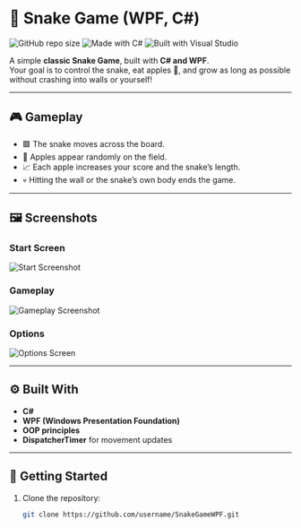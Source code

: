 # 🐍 Snake Game (WPF, C#)
![GitHub repo size](https://img.shields.io/github/repo-size/MaRi0ooo/Snake)
![Made with C#](https://img.shields.io/badge/Made%20with-C%23-blue)
![Built with Visual Studio](https://img.shields.io/badge/Built%20with-Visual%20Studio-purple)

A simple **classic Snake Game**, built with **C# and WPF**.  
Your goal is to control the snake, eat apples 🍎, and grow as long as possible without crashing into walls or yourself!

---

## 🎮 Gameplay
- 🟩 The snake moves across the board.
- 🍎 Apples appear randomly on the field.
- 📈 Each apple increases your score and the snake’s length.
- 💀 Hitting the wall or the snake’s own body ends the game.

---

## 🖼️ Screenshots

### Start Screen
![Start Screenshot](https://i.postimg.cc/cgPtVh8M/start.png)

### Gameplay
![Gameplay Screenshot](https://i.postimg.cc/mtfFjd4T/gameplay.png)

### Options
![Options Screen](https://i.postimg.cc/4nh9pDr8/options.png)

---

## ⚙️ Built With
- **C#**
- **WPF (Windows Presentation Foundation)**
- **OOP principles**
- **DispatcherTimer** for movement updates

---

## 🚀 Getting Started
1. Clone the repository:
   ```bash
   git clone https://github.com/username/SnakeGameWPF.git
